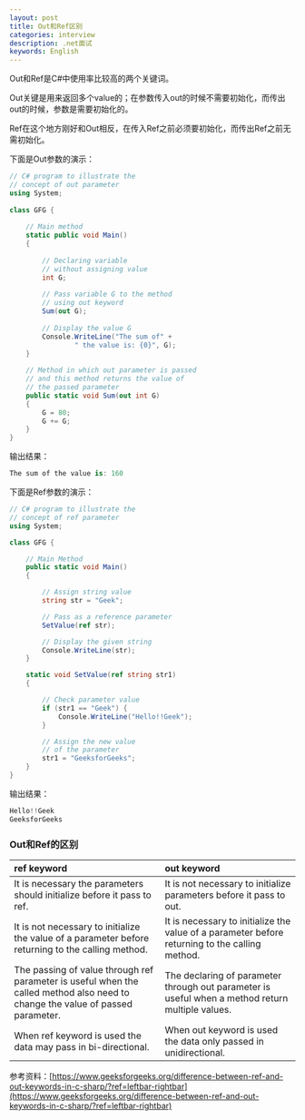 ```yaml
---
layout: post
title: Out和Ref区别
categories: interview
description: .net面试
keywords: English
---
```

Out和Ref是C#中使用率比较高的两个关键词。

Out关键是用来返回多个value的；在参数传入out的时候不需要初始化，而传出out的时候，参数是需要初始化的。

Ref在这个地方刚好和Out相反，在传入Ref之前必须要初始化，而传出Ref之前无需初始化。

下面是Out参数的演示：

```c#
// C# program to illustrate the
// concept of out parameter
using System;
  
class GFG {
  
    // Main method
    static public void Main()
    {
  
        // Declaring variable
        // without assigning value
        int G;
  
        // Pass variable G to the method
        // using out keyword
        Sum(out G);
  
        // Display the value G
        Console.WriteLine("The sum of" + 
                " the value is: {0}", G);
    }
  
    // Method in which out parameter is passed
    // and this method returns the value of
    // the passed parameter
    public static void Sum(out int G)
    {
        G = 80;
        G += G;
    }
}
```

输出结果：

```c#
The sum of the value is: 160
```



下面是Ref参数的演示：

```c#
// C# program to illustrate the
// concept of ref parameter
using System;

class GFG {

	// Main Method
	public static void Main()
	{

		// Assign string value
		string str = "Geek";

		// Pass as a reference parameter
		SetValue(ref str);

		// Display the given string
		Console.WriteLine(str);
	}

	static void SetValue(ref string str1)
	{

		// Check parameter value
		if (str1 == "Geek") {
			Console.WriteLine("Hello!!Geek");
		}

		// Assign the new value
		// of the parameter
		str1 = "GeeksforGeeks";
	}
}

```

输出结果：

```c#
Hello!!Geek
GeeksforGeeks
```



### Out和Ref的区别

| ref keyword                                                  | out keyword                                                  |
| :----------------------------------------------------------- | :----------------------------------------------------------- |
| It is necessary the parameters should initialize before it pass to ref. | It is not necessary to initialize parameters before it pass to out. |
| It is not necessary to initialize the value of a parameter before returning to the calling method. | It is necessary to initialize the value of a parameter before returning to the calling method. |
| The passing of value through ref parameter is useful when the called method also need to change the value of passed parameter. | The declaring of parameter through out parameter is useful when a method return multiple values. |
| When ref keyword is used the data may pass in bi-directional. | When out keyword is used the data only passed in unidirectional. |



参考资料：[https://www.geeksforgeeks.org/difference-between-ref-and-out-keywords-in-c-sharp/?ref=leftbar-rightbar](https://www.geeksforgeeks.org/difference-between-ref-and-out-keywords-in-c-sharp/?ref=leftbar-rightbar)

